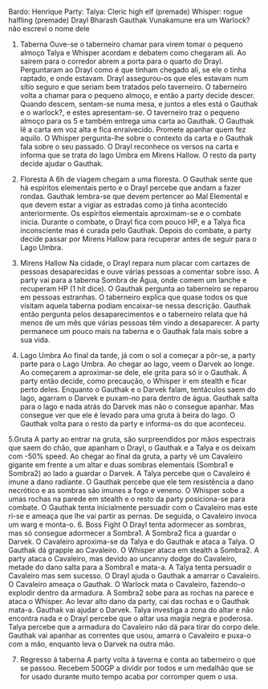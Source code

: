 Bardo:
Henrique
Party:
Talya: Cleric high elf (premade)
Whisper: rogue halfling (premade)
Drayl Bharash
Gauthak Vunakamune
era um Warlock? não escrevi o nome dele

1. Taberna
Ouve-se o taberneiro chamar para virem tomar o pequeno almoço
Talya e Whisper acordam e debatem como chegaram ali.
Ao saírem para o corredor abrem a porta para o quarto do Drayl.
Perguntaram ao Drayl como é que tinham chegado ali,  se ele o tinha raptado, e onde estavam. Drayl assegurou-os que eles estavam num sítio seguro e que seriam bem tratados pelo taverneiro.
O taberneiro volta a chamar para o pequeno almoço, e então a party decide descer.
Quando descem, sentam-se numa mesa, e juntos a eles está o Gauthak e o warlock?, e estes apresentam-se.
O taverneiro traz o pequeno almoço para os 5 e também entrega uma carta ao Gauthak.
O Gauthak lê a carta em voz alta e fica enraivecido. Promete apanhar quem fez aquilo.
O Whisper pergunta-lhe sobre o contexto da carta e o Gauthak fala sobre o seu passado.
O Drayl reconhece os versos na carta e informa que se trata do lago Umbra em Mirens Hallow.
O resto da party decide ajudar o Gauthak.

2. Floresta
A 6h de viagem chegam a uma floresta.
O Gauthak sente que há espíritos elementais perto e o Drayl percebe que andam a fazer rondas. Gauthak lembra-se que devem pertencer ao Mal Elemental e que devem estar a vigiar as estradas como já tinha acontecido anteriormente.
Os espíritos elementais aproximam-se e o combate inicia.
Durante o combate, o Drayl fica com pouco HP, e a Talya fica inconsciente mas é curada pelo Gauthak.
Depois do combate, a party decide passar por Mirens Hallow para recuperar antes de seguir para o Lago Umbra.

3. Mirens Hallow
Na cidade, o Drayl repara num placar com cartazes de pessoas desaparecidas e ouve várias pessoas a comentar sobre isso.
A party vai para a taberna Sombra de Água, onde comem um lanche e recuperam HP (1 hit dice).
O Gauthak pergunta ao taberneiro se reparou em pessoas estranhas. O taberneiro explica que quase todos os que visitam aquela taberna podiam encaixar-se nessa descrição. Gauthak então pergunta pelos desaparecimentos e o taberneiro relata que há menos de um mês que várias pessoas têm vindo a desaparecer.
A party permanece um pouco mais na taberna e o Gauthak fala mais sobre a sua vida.

4. Lago Umbra
Ao final da tarde, já com o sol a começar a pôr-se, a party parte para o Lago Umbra.
Ao chegar ao lago, veem o Darvek ao longe. Ao começarem a aproximar-se dele, ele grita para só ir o Gauthak. A party então decide, como precaução, o Whisper ir em stealth e ficar perto deles.
Enquanto o Gauthak e o Darvek falam, tentáculos saem do lago, agarram o Darvek e puxam-no para dentro de água. Gauthak salta para o lago e nada atrás do Darvek mas não o consegue apanhar. Mas consegue ver que ele é levado para uma gruta à beira do lago.
O Gauthak volta para o resto da party e informa-os do que aconteceu. 

5.Gruta
A party ao entrar na gruta, são surpreendidos por mãos espectrais que saem do chão, que apanham o Drayl, o Gauthak e a Talya e os deixam com -50% speed.
Ao chegar ao final da gruta, a party vê um Cavaleiro gigante em frente a um altar e duas sombras elementais (Sombra1 e Sombra2) ao lado a guardar o Darvek.
A Talya percebe que o Cavaleiro é imune a dano radiante. O Gauthak percebe que ele tem resistência a dano necrótico e as sombras são imunes a fogo e veneno.
O Whisper sobe a umas rochas na parede em stealth e o resto da party posiciona-se para combate.
O Gauthak tenta inicialmente persuadir com o Cavaleiro mas este ri-se e ameaça que lhe vai partir as pernas.
De seguida, o Cavaleiro invoca um warg e monta-o.
6. Boss Fight
O Drayl tenta adormecer as sombras, mas só consegue adormecer a Sombra1. A Sombra2 fica a guardar o Darvek.
O Cavaleiro aproxima-se da Talya e do Gauthak e ataca a Talya.
O Gauthak dá grapple ao Cavaleiro.
O Whisper ataca em stealth a Sombra2.
A party ataca o Cavaleiro, mas devido ao uncanny dodge do Cavaleiro, metade do dano salta para a Sombra1 e mata-a.
A Talya tenta persuadir o Cavaleiro mas sem sucesso.
O Drayl ajuda o Gauthak a amarrar o Cavaleiro.
O Cavaleiro ameaça o Gauthak.
O Warlock mata o Cavaleiro, fazendo-o explodir dentro da armadura.
A Sombra2 sobe para as rochas na parece e ataca o Whisper. Ao levar alto dano da party, cai das rochas e o Gauthak mata-a.
Gauthak vai ajudar o Darvek.
Talya investiga a zona do altar e não encontra nada e o Drayl percebe que o altar usa magia negra e poderosa.
Talya percebe que a armadura do Cavaleiro não dá para tirar do corpo dele.
Gauthak vai apanhar as correntes que usou, amarra o Cavaleiro e puxa-o com a mão, enquanto leva o Darvek na outra mão.

7. Regresso á taberna
A party volta à taverna e conta ao taberneiro o que se passou.
Recebem 500GP a dividir por todos e um medalhão que se for usado durante muito tempo acaba por corromper quem o usa.






















